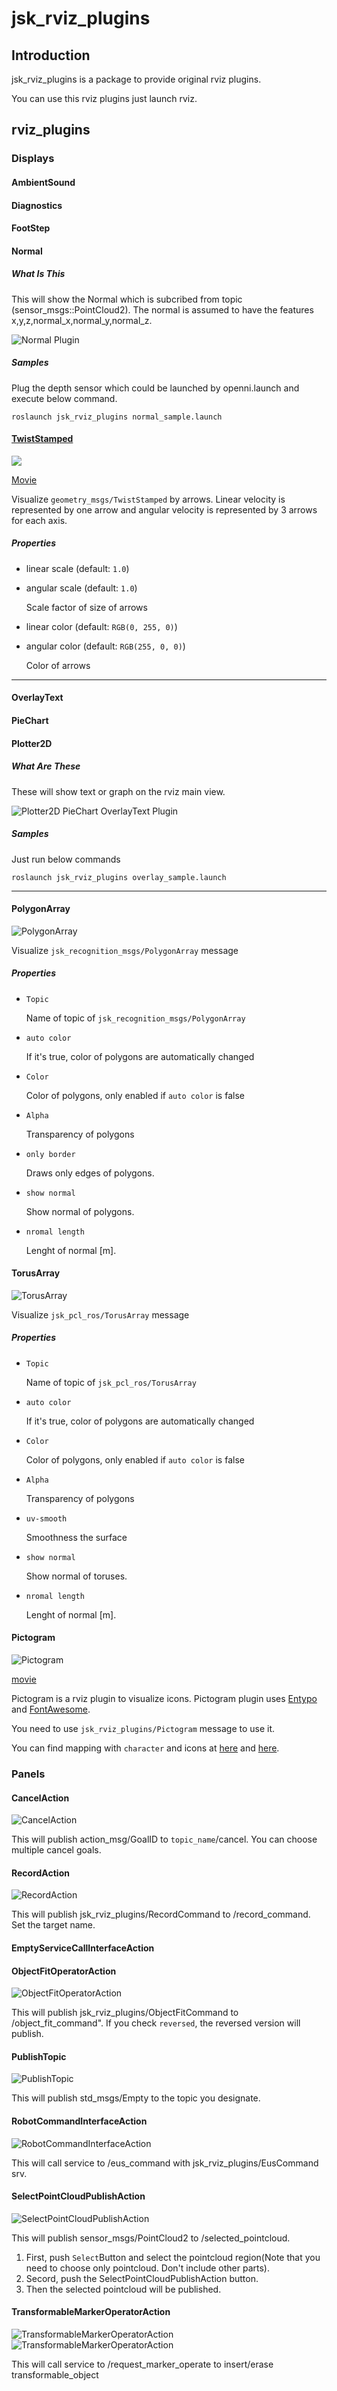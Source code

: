 # jsk\_rviz\_plugins

## Introduction
jsk\_rviz\_plugins is a package to provide original rviz plugins.

You can use this rviz plugins just launch rviz.

## rviz\_plugins

### Displays
#### AmbientSound
#### Diagnostics
#### FootStep
#### Normal

##### What Is This

This will show the Normal which is subcribed from topic (sensor_msgs::PointCloud2).
The normal is assumed to have the features x,y,z,normal\_x,normal\_y,normal\_z.

![Normal Plugin](cfg/image/normal_sample.png "Normal Plugins in RViz")

##### Samples
Plug the depth sensor which could be launched by openni.launch and execute below command.

```
roslaunch jsk_rviz_plugins normal_sample.launch
```

#### [TwistStamped](http://youtu.be/Q-I5Vx_4VHk)
![](images/twist_stamped.png)

[Movie](http://youtu.be/Q-I5Vx_4VHk)

Visualize `geometry_msgs/TwistStamped` by arrows. Linear velocity is represented by one arrow
and angular velocity is represented by 3 arrows for each axis.

##### Properties
* linear scale (default: `1.0`)
* angular scale (default: `1.0`)

  Scale factor of size of arrows

* linear color (default: `RGB(0, 255, 0)`)
* angular color (default: `RGB(255, 0, 0)`)

   Color of arrows

------

#### OverlayText
#### PieChart
#### Plotter2D
##### What Are These


These will show text or graph on the rviz main view.

![Plotter2D PieChart OverlayText Plugin](cfg/image/overlay_sample.png "Overlay Plugins in RViz")

##### Samples

Just run below commands

```
roslaunch jsk_rviz_plugins overlay_sample.launch
```

---

#### PolygonArray
![PolygonArray](images/polygon_array.png)

Visualize `jsk_recognition_msgs/PolygonArray` message

##### Properties
* `Topic`

  Name of topic of `jsk_recognition_msgs/PolygonArray`
* `auto color`

  If it's true, color of polygons are automatically changed
* `Color`

  Color of polygons, only enabled if `auto color` is false
* `Alpha`

  Transparency of polygons
* `only border`

  Draws only edges of polygons.
* `show normal`

  Show normal of polygons.
* `nromal length`

  Lenght of normal [m].

#### TorusArray
![TorusArray](images/torus_array.png)

Visualize `jsk_pcl_ros/TorusArray` message

##### Properties
* `Topic`

  Name of topic of `jsk_pcl_ros/TorusArray`
* `auto color`

  If it's true, color of polygons are automatically changed
* `Color`

  Color of polygons, only enabled if `auto color` is false
* `Alpha`

  Transparency of polygons
* `uv-smooth`

  Smoothness the surface
* `show normal`

  Show normal of toruses.
* `nromal length`

  Lenght of normal [m].


#### Pictogram
![Pictogram](images/pictogram.png)

[movie](https://www.youtube.com/watch?v=AJe1uQupsUE)

Pictogram is a rviz plugin to visualize icons.
Pictogram plugin uses [Entypo](http://entypo.com/) and [FontAwesome](http://fortawesome.github.io/Font-Awesome/).

You need to use `jsk_rviz_plugins/Pictogram` message to use it.

You can find mapping with `character` and icons at [here](http://fortawesome.github.io/Font-Awesome/icons/) and [here](http://entypo.com/characters/).

### Panels
#### CancelAction
![CancelAction](images/cancel_action.png)

This will publish action_msg/GoalID to `topic_name`/cancel.
You can choose multiple cancel goals.

#### RecordAction
![RecordAction](images/record_action.png)

This will publish jsk_rviz_plugins/RecordCommand to /record_command.
Set the target name.

#### EmptyServiceCallInterfaceAction
#### ObjectFitOperatorAction
![ObjectFitOperatorAction](images/object_fit_operator_action.png)

This will publish jsk_rviz_plugins/ObjectFitCommand to /object_fit_command".
If you check `reversed`, the reversed version will publish.

#### PublishTopic
![PublishTopic](images/publish_topic.png)

This will publish std_msgs/Empty to the topic you designate.
#### RobotCommandInterfaceAction
![RobotCommandInterfaceAction](images/robot_command_interface_action.png)

This will call service to /eus_command with jsk_rviz_plugins/EusCommand srv.

#### SelectPointCloudPublishAction
![SelectPointCloudPublishAction](images/select_point_cloud_publish_action.png)

This will publish sensor_msgs/PointCloud2 to /selected_pointcloud.
1. First, push `Select`Button and select the pointcloud region(Note that you need to choose only pointcloud. Don't include other parts).
2. Secord, push the SelectPointCloudPublishAction button.
3. Then the selected pointcloud will be published.

#### TransformableMarkerOperatorAction
![TransformableMarkerOperatorAction](images/transformable_marker_operator_action_insert.png)
![TransformableMarkerOperatorAction](images/transformable_marker_operator_action_erase.png)

This will call service to /request_marker_operate to insert/erase transformable_object
